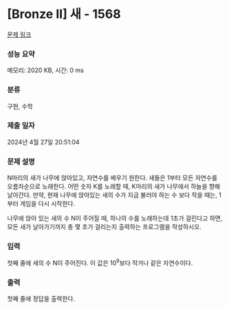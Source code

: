 # [Bronze II] 새 - 1568 

[문제 링크](https://www.acmicpc.net/problem/1568) 

### 성능 요약

메모리: 2020 KB, 시간: 0 ms

### 분류

구현, 수학

### 제출 일자

2024년 4월 27일 20:51:04

### 문제 설명

<p>N마리의 새가 나무에 앉아있고, 자연수를 배우기 원한다. 새들은 1부터 모든 자연수를 오름차순으로 노래한다. 어떤 숫자 K를 노래할 때, K마리의 새가 나무에서 하늘을 향해 날아간다. 만약, 현재 나무에 앉아있는 새의 수가 지금 불러야 하는 수 보다 작을 때는, 1부터 게임을 다시 시작한다.</p>

<p>나무에 앉아 있는 새의 수 N이 주어질 때, 하나의 수를 노래하는데 1초가 걸린다고 하면, 모든 새가 날아가기까지 총 몇 초가 걸리는지 출력하는 프로그램을 작성하시오.</p>

### 입력 

 <p>첫째 줄에 새의 수 N이 주어진다. 이 값은 10<sup>9</sup>보다 작거나 같은 자연수이다.</p>

### 출력 

 <p>첫째 줄에 정답을 출력한다.</p>

